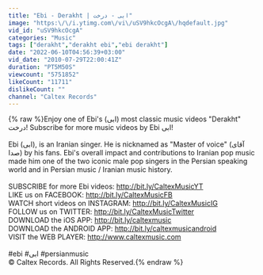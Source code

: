 ```yaml
---
title: "Ebi - Derakht | ابی - درخت"
image: "https:\/\/i.ytimg.com\/vi\/uSV9hkcOcgA\/hqdefault.jpg"
vid_id: "uSV9hkcOcgA"
categories: "Music"
tags: ["derakht","derakht ebi","ebi derakht"]
date: "2022-06-10T04:56:39+03:00"
vid_date: "2010-07-29T22:00:41Z"
duration: "PT5M50S"
viewcount: "5751852"
likeCount: "11711"
dislikeCount: ""
channel: "Caltex Records"
---
```

{% raw %}Enjoy one of Ebi's (ابی) most classic music videos &quot;Derakht&quot; درخت! Subscribe for more music videos by Ebi ابی!<br /><br /> Ebi (ابی), is an Iranian singer. He is nicknamed as &quot;Master of voice&quot; (آقای صدا) by his fans. Ebi's overall impact and contributions to Iranian pop music made him one of the two iconic male pop singers in the Persian speaking world and in Persian music / Iranian music history.<br /><br />SUBSCRIBE for more Ebi videos: <a rel="nofollow" target="blank" href="http://bit.ly/CaltexMusicYT">http://bit.ly/CaltexMusicYT</a><br />LIKE us on FACEBOOK: <a rel="nofollow" target="blank" href="http://bit.ly/CaltexMusicFB">http://bit.ly/CaltexMusicFB</a><br />WATCH short videos on INSTAGRAM: <a rel="nofollow" target="blank" href="http://bit.ly/CaltexMusicIG">http://bit.ly/CaltexMusicIG</a><br />FOLLOW us on TWITTER: <a rel="nofollow" target="blank" href="http://bit.ly/CaltexMusicTwitter">http://bit.ly/CaltexMusicTwitter</a><br />DOWNLOAD the iOS APP: <a rel="nofollow" target="blank" href="http://bit.ly/caltexmusic">http://bit.ly/caltexmusic</a><br />DOWNLOAD the ANDROID APP: <a rel="nofollow" target="blank" href="http://bit.ly/caltexmusicandroid">http://bit.ly/caltexmusicandroid</a><br />VISIT the WEB PLAYER: <a rel="nofollow" target="blank" href="http://www.caltexmusic.com">http://www.caltexmusic.com</a><br /><br />#ebi #ابی #persianmusic<br />© Caltex Records. All Rights Reserved.{% endraw %}

